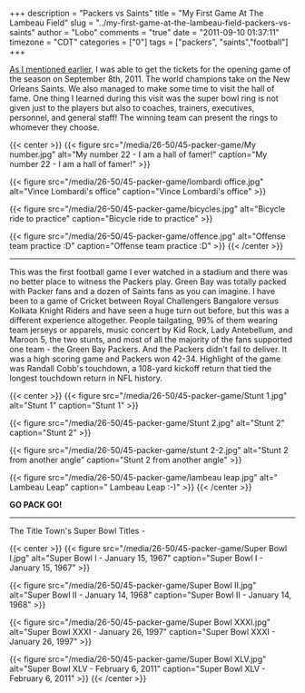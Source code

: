 +++
description = "Packers vs Saints"
title = "My First Game At The Lambeau Field"
slug = "../my-first-game-at-the-lambeau-field-packers-vs-saints"
author = "Lobo"
comments = "true"
date = "2011-09-10 01:37:11"
timezone = "CDT"
categories = ["0"]
tags = ["packers", "saints","football"]
+++

[As I mentioned earlier](/blog/a-visit-to-the-frozen-tundra-lambeau-field/), I was able to get the tickets for the opening game of the season on September 8th, 2011. The world champions take on the New Orleans Saints. We also managed to make some time to visit the hall of fame. One thing I learned during this visit was the super bowl ring is not given just to the players but also to coaches, trainers, executives, personnel, and general staff! The winning team can present the rings to whomever they choose.

{{< center >}}
{{< figure src="/media/26-50/45-packer-game/My number.jpg" alt="My number 22 - I am a hall of famer!" caption="My number 22 - I am a hall of famer!" >}}

{{< figure src="/media/26-50/45-packer-game/lombardi office.jpg" alt="Vince Lombardi's office" caption="Vince Lombardi's office" >}}

{{< figure src="/media/26-50/45-packer-game/bicycles.jpg" alt="Bicycle ride to practice" caption="Bicycle ride to practice" >}}

{{< figure src="/media/26-50/45-packer-game/offence.jpg" alt="Offense team practice :D" caption="Offense team practice :D" >}}
{{< /center >}}

---

This was the first football game I ever watched in a stadium and there was no better place to witness the Packers play. Green Bay was totally packed with Packer fans and a dozen of Saints fans as you can imagine. I have been to a game of Cricket between Royal Challengers Bangalore versus Kolkata Knight Riders and have seen a huge turn out before, but this was a different experience altogether. People tailgating, 99% of them wearing team jerseys or apparels, music concert by Kid Rock, Lady Antebellum, and Maroon 5, the two stunts, and most of all the majority of the fans supported one team - the Green Bay Packers. And the Packers didn't fail to deliver. It was a high scoring game and Packers won 42-34. Highlight of the game was Randall Cobb's touchdown, a 108-yard kickoff return that tied the longest touchdown return in NFL history.

{{< center >}}
{{< figure src="/media/26-50/45-packer-game/Stunt 1.jpg" alt="Stunt 1" caption="Stunt 1" >}}

{{< figure src="/media/26-50/45-packer-game/Stunt 2.jpg" alt="Stunt 2" caption="Stunt 2" >}}

{{< figure src="/media/26-50/45-packer-game/stunt 2-2.jpg" alt="Stunt 2 from another angle" caption="Stunt 2 from another angle" >}}

{{< figure src="/media/26-50/45-packer-game/lambeau leap.jpg" alt=" Lambeau Leap" caption=" Lambeau Leap :-)" >}}
{{< /center >}}

**GO PACK GO!**


---

The Title Town's Super Bowl Titles -

{{< center >}}
{{< figure src="/media/26-50/45-packer-game/Super Bowl I.jpg" alt="Super Bowl I - January 15, 1967" caption="Super Bowl I - January 15, 1967" >}}

{{< figure src="/media/26-50/45-packer-game/Super Bowl II.jpg" alt="Super Bowl II - January 14, 1968" caption="Super Bowl II - January 14, 1968" >}}

{{< figure src="/media/26-50/45-packer-game/Super Bowl XXXI.jpg" alt="Super Bowl XXXI - January 26, 1997" caption="Super Bowl XXXI - January 26, 1997" >}}

{{< figure src="/media/26-50/45-packer-game/Super Bowl XLV.jpg" alt="Super Bowl XLV - February 6, 2011" caption="Super Bowl XLV - February 6, 2011" >}}
{{< /center >}}
